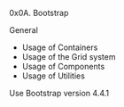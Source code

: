 0x0A. Bootstrap

General
- Usage of Containers
- Usage of the Grid system
- Usage of Components
- Usage of Utilities

Use Bootstrap version 4.4.1
